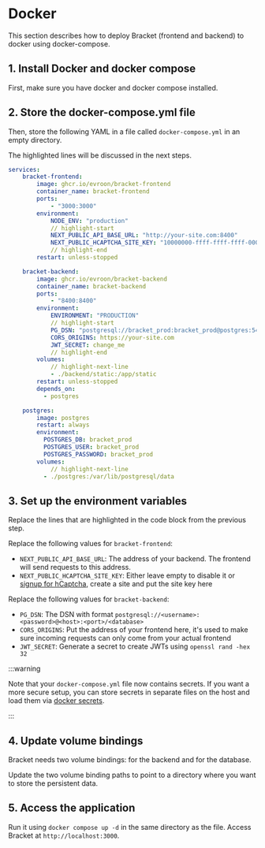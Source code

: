 # Docker

This section describes how to deploy Bracket (frontend and backend) to docker using docker-compose.

## 1. Install Docker and docker compose

First, make sure you have docker and docker compose installed.

## 2. Store the docker-compose.yml file

Then, store the following YAML in a file called `docker-compose.yml` in an empty directory.

The highlighted lines will be discussed in the next steps.

```yaml
services:
    bracket-frontend:
        image: ghcr.io/evroon/bracket-frontend
        container_name: bracket-frontend
        ports:
            - "3000:3000"
        environment:
            NODE_ENV: "production"
            // highlight-start
            NEXT_PUBLIC_API_BASE_URL: "http://your-site.com:8400"
            NEXT_PUBLIC_HCAPTCHA_SITE_KEY: "10000000-ffff-ffff-ffff-000000000001"
            // highlight-end
        restart: unless-stopped

    bracket-backend:
        image: ghcr.io/evroon/bracket-backend
        container_name: bracket-backend
        ports:
            - "8400:8400"
        environment:
            ENVIRONMENT: "PRODUCTION"
            // highlight-start
            PG_DSN: "postgresql://bracket_prod:bracket_prod@postgres:5432/bracket_prod"
            CORS_ORIGINS: https://your-site.com
            JWT_SECRET: change_me
            // highlight-end
        volumes:
            // highlight-next-line
            - ./backend/static:/app/static
        restart: unless-stopped
        depends_on:
          - postgres

    postgres:
        image: postgres
        restart: always
        environment:
          POSTGRES_DB: bracket_prod
          POSTGRES_USER: bracket_prod
          POSTGRES_PASSWORD: bracket_prod
        volumes:
            // highlight-next-line
          - ./postgres:/var/lib/postgresql/data
```

## 3. Set up the environment variables

Replace the lines that are highlighted in the code block from the previous step.

Replace the following values for `bracket-frontend`:

- `NEXT_PUBLIC_API_BASE_URL`: The address of your backend. The frontend will send
  requests to this address.
- `NEXT_PUBLIC_HCAPTCHA_SITE_KEY`: Either leave empty to disable it or
  [signup for hCaptcha](https://dashboard.hcaptcha.com/signup), create a site and
  put the site key here

Replace the following values for `bracket-backend`:

- `PG_DSN`: The DSN with format `postgresql://<username>:<password>@<host>:<port>/<database>`
- `CORS_ORIGINS`: Put the address of your frontend here, it's used to make sure incoming requests
  can only come from your actual frontend
- `JWT_SECRET`: Generate a secret to create JWTs using `openssl rand -hex 32`

:::warning

Note that your `docker-compose.yml` file now contains secrets.
If you want a more secure setup, you can store secrets in separate files on the host and
load them via [docker secrets](https://docs.docker.com/compose/use-secrets/).

:::

## 4. Update volume bindings

Bracket needs two volume bindings: for the backend and for the database.

Update the two volume binding paths to point to a directory where you want to store the
persistent data.

## 5. Access the application

Run it using `docker compose up -d` in the same directory as the file.
Access Bracket at `http://localhost:3000`.
